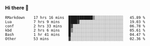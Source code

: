 ### Hi there 👋

<!--
**gustavkrist/gustavkrist** is a ✨ _special_ ✨ repository because its `README.md` (this file) appears on your GitHub profile.

Here are some ideas to get you started:

- 🔭 I’m currently working on ...
- 🌱 I’m currently learning ...
- 👯 I’m looking to collaborate on ...
- 🤔 I’m looking for help with ...
- 💬 Ask me about ...
- 📫 How to reach me: ...
- 😄 Pronouns: ...
- ⚡ Fun fact: ...
-->

<!--START_SECTION:waka-->

```text
RMarkdown    17 hrs 16 mins  ███████████▒░░░░░░░░░░░░░   45.89 %
Lua          7 hrs 9 mins    ████▓░░░░░░░░░░░░░░░░░░░░   19.03 %
conf         2 hrs 33 mins   █▓░░░░░░░░░░░░░░░░░░░░░░░   06.78 %
kbd          2 hrs 6 mins    █▒░░░░░░░░░░░░░░░░░░░░░░░   05.61 %
Bash         1 hr 41 mins    █░░░░░░░░░░░░░░░░░░░░░░░░   04.47 %
Other        53 mins         ▓░░░░░░░░░░░░░░░░░░░░░░░░   02.36 %
```

<!--END_SECTION:waka-->
